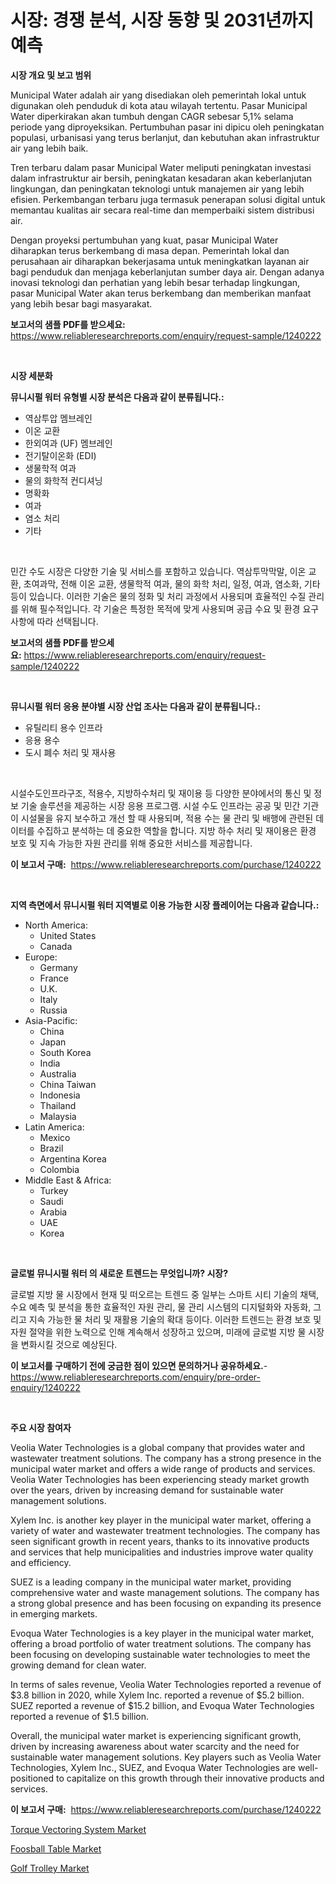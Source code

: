 <p><h1>시장: 경쟁 분석, 시장 동향 및 2031년까지 예측</h1></p><p><strong>시장 개요 및 보고 범위</strong></p>
<p><p>Municipal Water adalah air yang disediakan oleh pemerintah lokal untuk digunakan oleh penduduk di kota atau wilayah tertentu. Pasar Municipal Water diperkirakan akan tumbuh dengan CAGR sebesar 5,1% selama periode yang diproyeksikan. Pertumbuhan pasar ini dipicu oleh peningkatan populasi, urbanisasi yang terus berlanjut, dan kebutuhan akan infrastruktur air yang lebih baik.</p><p>Tren terbaru dalam pasar Municipal Water meliputi peningkatan investasi dalam infrastruktur air bersih, peningkatan kesadaran akan keberlanjutan lingkungan, dan peningkatan teknologi untuk manajemen air yang lebih efisien. Perkembangan terbaru juga termasuk penerapan solusi digital untuk memantau kualitas air secara real-time dan memperbaiki sistem distribusi air.</p><p>Dengan proyeksi pertumbuhan yang kuat, pasar Municipal Water diharapkan terus berkembang di masa depan. Pemerintah lokal dan perusahaan air diharapkan bekerjasama untuk meningkatkan layanan air bagi penduduk dan menjaga keberlanjutan sumber daya air. Dengan adanya inovasi teknologi dan perhatian yang lebih besar terhadap lingkungan, pasar Municipal Water akan terus berkembang dan memberikan manfaat yang lebih besar bagi masyarakat.</p></p>
<p><strong>보고서의 샘플 PDF를 받으세요:</strong> <a href="https://www.reliableresearchreports.com/enquiry/request-sample/1240222">https://www.reliableresearchreports.com/enquiry/request-sample/1240222</a></p>
<p>&nbsp;</p>
<p><strong>시장 세분화</strong></p>
<p><strong>뮤니시펄 워터 유형별 시장 분석은 다음과 같이 분류됩니다.:</strong></p>
<p><ul><li>역삼투압 멤브레인</li><li>이온 교환</li><li>한외여과 (UF) 멤브레인</li><li>전기탈이온화 (EDI)</li><li>생물학적 여과</li><li>물의 화학적 컨디셔닝</li><li>명확화</li><li>여과</li><li>염소 처리</li><li>기타</li></ul></p>
<p>&nbsp;</p>
<p><p>민간 수도 시장은 다양한 기술 및 서비스를 포함하고 있습니다. 역삼투막막말, 이온 교환, 초여과막, 전해 이온 교환, 생물학적 여과, 물의 화학 처리, 일정, 여과, 염소화, 기타 등이 있습니다. 이러한 기술은 물의 정화 및 처리 과정에서 사용되며 효율적인 수질 관리를 위해 필수적입니다. 각 기술은 특정한 목적에 맞게 사용되며 공급 수요 및 환경 요구 사항에 따라 선택됩니다.</p></p>
<p><strong>보고서의 샘플 PDF를 받으세요:</strong>&nbsp;<a href="https://www.reliableresearchreports.com/enquiry/request-sample/1240222">https://www.reliableresearchreports.com/enquiry/request-sample/1240222</a></p>
<p>&nbsp;</p>
<p><strong> 뮤니시펄 워터 응용 분야별 시장 산업 조사는 다음과 같이 분류됩니다.:</strong></p>
<p><ul><li>유틸리티 용수 인프라</li><li>응용 용수</li><li>도시 폐수 처리 및 재사용</li></ul></p>
<p>&nbsp;</p>
<p><p>시설수도인프라구조, 적용수, 지방하수처리 및 재이용 등 다양한 분야에서의 통신 및 정보 기술 솔루션을 제공하는 시장 응용 프로그램. 시설 수도 인프라는 공공 및 민간 기관이 시설물을 유지 보수하고 개선 할 때 사용되며, 적용 수는 물 관리 및 배행에 관련된 데이터를 수집하고 분석하는 데 중요한 역할을 합니다. 지방 하수 처리 및 재이용은 환경 보호 및 지속 가능한 자원 관리를 위해 중요한 서비스를 제공합니다.</p></p>
<p><strong>이 보고서 구매:</strong>&nbsp; <a href="https://www.reliableresearchreports.com/purchase/1240222">https://www.reliableresearchreports.com/purchase/1240222</a></p>
<p>&nbsp;</p>
<p><strong>지역 측면에서 뮤니시펄 워터 지역별로 이용 가능한 시장 플레이어는 다음과 같습니다.:</strong></p>
<p><ul>
    <li>
        North America:
        <ul>
            <li>United States</li>
            <li>Canada</li>
        </ul>
    </li>
    <li>
        Europe:
        <ul>
            <li>Germany</li>
            <li>France</li>
            <li>U.K.</li>
            <li>Italy</li>
            <li>Russia</li>
        </ul>
    </li>
    <li>
        Asia-Pacific:
        <ul>
            <li>China</li>
            <li>Japan</li>
            <li>South Korea</li>
            <li>India</li>
            <li>Australia</li>
            <li>China Taiwan</li>
            <li>Indonesia</li>
            <li>Thailand</li>
            <li>Malaysia</li>
        </ul>
    </li>
    <li>
        Latin America:
        <ul>
            <li>Mexico</li>
            <li>Brazil</li>
            <li>Argentina Korea</li>
            <li>Colombia</li>
        </ul>
    </li>
    <li>
        Middle East & Africa:
        <ul>
            <li>Turkey</li>
            <li>Saudi</li>
            <li>Arabia</li>
            <li>UAE</li>
            <li>Korea</li>
        </ul>
    </li>
    </ul></p>
<p>&nbsp;</p>
<p><strong>글로벌 뮤니시펄 워터 의 새로운 트렌드는 무엇입니까? 시장?</strong></p>
<p><p>글로벌 지방 물 시장에서 현재 및 떠오르는 트렌드 중 일부는 스마트 시티 기술의 채택, 수요 예측 및 분석을 통한 효율적인 자원 관리, 물 관리 시스템의 디지털화와 자동화, 그리고 지속 가능한 물 처리 및 재활용 기술의 확대 등이다. 이러한 트렌드는 환경 보호 및 자원 절약을 위한 노력으로 인해 계속해서 성장하고 있으며, 미래에 글로벌 지방 물 시장을 변화시킬 것으로 예상된다.</p></p>
<p><strong>이 보고서를 구매하기 전에 궁금한 점이 있으면 문의하거나 공유하세요.</strong>- <a href="https://www.reliableresearchreports.com/enquiry/pre-order-enquiry/1240222">https://www.reliableresearchreports.com/enquiry/pre-order-enquiry/1240222</a></p>
<p>&nbsp;</p>
<p><strong>주요 시장 참여자</strong></p>
<p><p>Veolia Water Technologies is a global company that provides water and wastewater treatment solutions. The company has a strong presence in the municipal water market and offers a wide range of products and services. Veolia Water Technologies has been experiencing steady market growth over the years, driven by increasing demand for sustainable water management solutions.</p><p>Xylem Inc. is another key player in the municipal water market, offering a variety of water and wastewater treatment technologies. The company has seen significant growth in recent years, thanks to its innovative products and services that help municipalities and industries improve water quality and efficiency.</p><p>SUEZ is a leading company in the municipal water market, providing comprehensive water and waste management solutions. The company has a strong global presence and has been focusing on expanding its presence in emerging markets.</p><p>Evoqua Water Technologies is a key player in the municipal water market, offering a broad portfolio of water treatment solutions. The company has been focusing on developing sustainable water technologies to meet the growing demand for clean water.</p><p>In terms of sales revenue, Veolia Water Technologies reported a revenue of $3.8 billion in 2020, while Xylem Inc. reported a revenue of $5.2 billion. SUEZ reported a revenue of $15.2 billion, and Evoqua Water Technologies reported a revenue of $1.5 billion.</p><p>Overall, the municipal water market is experiencing significant growth, driven by increasing awareness about water scarcity and the need for sustainable water management solutions. Key players such as Veolia Water Technologies, Xylem Inc., SUEZ, and Evoqua Water Technologies are well-positioned to capitalize on this growth through their innovative products and services.</p></p>
<p><strong>이 보고서 구매:</strong>&nbsp;&nbsp;<a href="https://www.reliableresearchreports.com/purchase/1240222">https://www.reliableresearchreports.com/purchase/1240222</a></p>
<p><p><a href="https://picayune-night-cbd.notion.site/Torque-Vectoring-System-Market-Growth-Market-Trends-COVID-19-Impact-and-Forecasts-for-period-from-acb2b05b60cc4ea2b87e7015fc319867">Torque Vectoring System Market</a></p><p><a href="https://github.com/Hazelklievgspy6vdcsmu106w/Market-Research-Report-List-1/blob/main/foosball-table-market.md">Foosball Table Market</a></p><p><a href="https://github.com/lubmix/Market-Research-Report-List-1/blob/main/golf-trolley-market.md">Golf Trolley Market</a></p></p>

